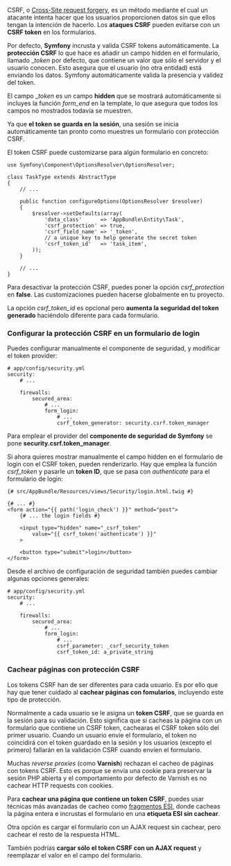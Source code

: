 CSRF, o [Cross-Site request forgery](http://diego.com.es/ataques-csrf-cross-site-request-forgery-en-php), es un método mediante el cual un atacante intenta hacer que los usuarios proporcionen datos sin que ellos tengan la intención de hacerlo. Los **ataques CSRF** pueden evitarse con un **CSRF token** en los formularios.

Por defecto, **Symfony** incrusta y valida CSRF tokens automáticamente. La **protección CSRF** lo que hace es añadir un campo hidden en el formulario, llamado __token_ por defecto, que contiene un valor que sólo el servidor y el usuario conocen. Esto asegura que el usuario (no otra entidad) está enviando los datos. Symfony automáticamente valida la presencia y validez del token.

El campo __token_ es un campo **hidden** que se mostrará automáticamente si incluyes la función _form_end_ en la template, lo que asegura que todos los campos no mostrados todavía se muestren.

Ya que **el token se guarda en la sesión**, una sesión se inicia automáticamente tan pronto como muestres un formulario con protección CSRF.

El token CSRF puede customizarse para algún formulario en concreto:

```
use Symfony\Component\OptionsResolver\OptionsResolver;

class TaskType extends AbstractType
{
    // ...

    public function configureOptions(OptionsResolver $resolver)
    {
        $resolver->setDefaults(array(
            'data_class'      => 'AppBundle\Entity\Task',
            'csrf_protection' => true,
            'csrf_field_name' => '_token',
            // a unique key to help generate the secret token
            'csrf_token_id'   => 'task_item',
        ));
    }

    // ...
}
```

Para desactivar la protección CSRF, puedes poner la opción _csrf_protection_ en **false**. Las customizaciones pueden hacerse globalmente en tu proyecto. 

La opción _csrf_token_id_ es opcional pero **aumenta la seguridad del token generado** haciéndolo diferente para cada formulario.

### Configurar la protección CSRF en un formulario de login

Puedes configurar manualmente el componente de seguridad, y modificar el token provider:

```
# app/config/security.yml
security:
    # ...

    firewalls:
        secured_area:
            # ...
            form_login:
                # ...
                csrf_token_generator: security.csrf.token_manager
```

Para emplear el provider del **componente de seguridad de Symfony** se pone **security.csrf.token_manager**.

Si ahora quieres mostrar manualmente el campo hidden en el formulario de login con el CSRF token, pueden renderizarlo. Hay que emplea la función _csrf_token_ y pasarle un **token ID**, que se pasa con _authenticate_ para el formulario de login:

```
{# src/AppBundle/Resources/views/Security/login.html.twig #}

{# ... #}
<form action="{{ path('login_check') }}" method="post">
    {# ... the login fields #}

    <input type="hidden" name="_csrf_token"
        value="{{ csrf_token('authenticate') }}"
    >

    <button type="submit">login</button>
</form>
```

Desde el archivo de configuración de seguridad también puedes cambiar algunas opciones generales:

```
# app/config/security.yml
security:
    # ...

    firewalls:
        secured_area:
            # ...
            form_login:
                # ...
                csrf_parameter: _csrf_security_token
                csrf_token_id: a_private_string
```

### Cachear páginas con protección CSRF

Los tokens CSRF han de ser diferentes para cada usuario. Es por ello que hay que tener cuidado al **cachear páginas con fomularios**, incluyendo este tipo de protección.

Normalmente a cada usuario se le asigna un **token CSRF**, que se guarda en la sesión para su validación. Esto significa que si cacheas la página con un formulario que contiene un CSRF token, cachearas el CSRF token sólo del primer usuario. Cuando un usuario envíe el formulario, el token no coincidirá con el token guardado en la sesión y los usuarios (excepto el primero) fallarán en la validación CSRF cuando envíen el formulario.

Muchas _reverse proxies_ (como **Varnish**) rechazan el cacheo de páginas con tokens CSRF. Esto es porque se envía una cookie para preservar la sesión PHP abierta y el comportamiento por defecto de Varnish es no cachear HTTP requests con cookies.

Para **cachear una página que contiene un token CSRF**, puedes usar técnicas más avanzadas de cacheo como [fragmentos ESI](http://symfony.com/doc/current/book/http_cache.html#edge-side-includes), donde cacheas la página entera e incrustas el formulario en una **etiqueta ESI sin cachear**.

Otra opción es cargar el formulario con un AJAX request sin cachear, pero cachear el resto de la respuesta HTML.

También podrías **cargar sólo el token CSRF con un AJAX request** y reemplazar el valor en el campo del formulario.